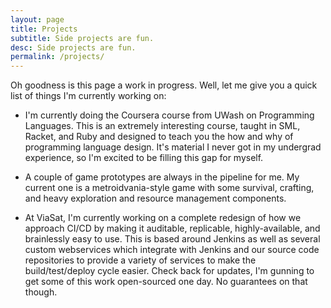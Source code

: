 ```yaml
---
layout: page
title: Projects
subtitle: Side projects are fun.
desc: Side projects are fun.
permalink: /projects/
---
```


Oh goodness is this page a work in progress. Well, let me give you a quick list
of things I'm currently working on:

- I'm currently doing the Coursera course from UWash on Programming Languages.
This is an extremely interesting course, taught in SML, Racket, and Ruby and
designed to teach you the how and why of programming language design. It's
material I never got in my undergrad experience, so I'm excited to be filling
this gap for myself.

- A couple of game prototypes are always in the pipeline for me. My current one
is a metroidvania-style game with some survival, crafting, and heavy exploration
and resource management components.

- At ViaSat, I'm currently working on a complete redesign of how we approach
CI/CD by making it auditable, replicable, highly-available, and brainlessly easy
to use. This is based around Jenkins as well as several custom webservices which
integrate with Jenkins and our source code repositories to provide a variety of
services to make the build/test/deploy cycle easier. Check back for updates, I'm
gunning to get some of this work open-sourced one day. No guarantees on that
though.
